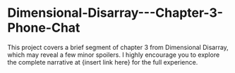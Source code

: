 # Dimensional-Disarray---Chapter-3-Phone-Chat
This project covers a brief segment of chapter 3 from Dimensional Disarray, which may reveal a few minor spoilers. I highly encourage you to explore the complete narrative at {insert link here} for the full experience.
